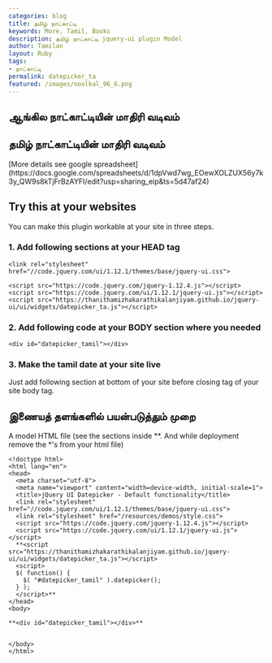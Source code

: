 ```yaml
---  
categories: blog  
title: தமிழ் நாட்காட்டி
keywords: More, Tamil, Books  
description: தமிழ் நாட்காட்டி jquery-ui plugin Model
author: Tamilan  
layout: Ruby  
tags:     
- நாட்காட்டி
permalink: datepicker_ta  
featured: /images/noolkal_96_6.png  
---  
```

## ஆங்கில நாட்காட்டியின் மாதிரி வடிவம்

<div id="datepicker"></div>

## தமிழ் நாட்காட்டியின் மாதிரி வடிவம்
<div id="datepicker_ta"></div>
[More details see google spreadsheet](https://docs.google.com/spreadsheets/d/1dpVwd7wg_EOewXOLZUX56y7k3y_QW9s8kTjFrBzAYFI/edit?usp=sharing_eip&ts=5d47af24)

## Try this at your websites
You can make this plugin workable at your site in three steps.

### 1. Add following sections at your HEAD tag
	<link rel="stylesheet" href="//code.jquery.com/ui/1.12.1/themes/base/jquery-ui.css">
	
	<script src="https://code.jquery.com/jquery-1.12.4.js"></script>
	<script src="https://code.jquery.com/ui/1.12.1/jquery-ui.js"></script>
	<script src="https://thanithamizhakarathikalanjiyam.github.io/jquery-ui/ui/widgets/datepicker_ta.js"></script>
	
### 2. Add following code at your BODY section where you needed
	<div id="datepicker_tamil"></div>

### 3. Make the tamil date at your site live 
Just add following section at bottom of your site before closing tag of your site body tag.
	<script>
	$( function() {
		$( "#datepicker_tamil" ).datepicker();
	} );
	</script>


## இணையத் தளங்களில் பயன்படுத்தும் முறை

A model HTML file (see the sections inside **. And while deployment remove the *'s from your html file)

	<!doctype html>
	<html lang="en">
	<head>
	  <meta charset="utf-8">
	  <meta name="viewport" content="width=device-width, initial-scale=1">
	  <title>jQuery UI Datepicker - Default functionality</title>
	  <link rel="stylesheet" href="//code.jquery.com/ui/1.12.1/themes/base/jquery-ui.css">
	  <link rel="stylesheet" href="/resources/demos/style.css">
	  <script src="https://code.jquery.com/jquery-1.12.4.js"></script>
	  <script src="https://code.jquery.com/ui/1.12.1/jquery-ui.js"></script>
	  **<script src="https://thanithamizhakarathikalanjiyam.github.io/jquery-ui/ui/widgets/datepicker_ta.js"></script>
	  <script>
	  $( function() {
		$( "#datepicker_tamil" ).datepicker();
	  } );
	  </script>**
	</head>
	<body>
	 
	**<div id="datepicker_tamil"></div>**
	 
	 
	</body>
	</html>

<script>
$(function(){

$( "#datepicker" ).datepicker({
	inline: true
});

$( "#datepicker_ta" ).datepicker_ta({
	inline: true
});

});
</script>